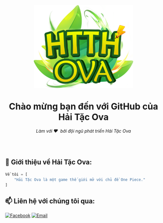<div align="center">
  <img src="assets/logo.png" alt="Hải Tặc Ova"width="320">
  <h1>Chào mừng bạn đến với GitHub của Hải Tặc Ova</h1>
  <h6>Làm với ❤️ &nbsp;bởi đội ngũ phát triển Hải Tặc Ova</h6>
</div>
<br>

## 📝 Giới thiệu về Hải Tặc Ova:

```py
Về tôi = [
    "Hải Tặc Ova là một game thế giới mở với chủ đề One Piece."
]
```

## 📫 Liên hệ với chúng tôi qua:
[![Facebook](https://img.shields.io/badge/Facebook-0077B5?style=for-the-badge&logo=facebook&color=395693&logoColor=white)](https://www.facebook.com/haitacova/)
[![Email](https://img.shields.io/badge/Gmail-0077B5?style=for-the-badge&logo=gmail&color=ff1800&logoColor=white)](mailto:haitacova@gmail.com/)
